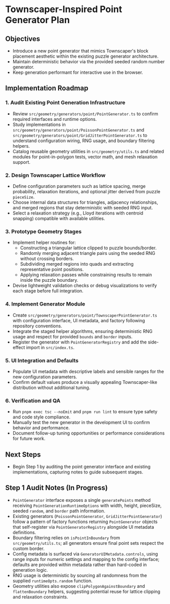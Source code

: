 # Townscaper-Inspired Point Generator Plan

## Objectives
- Introduce a new point generator that mimics Townscaper's block placement aesthetic within the existing puzzle generator architecture.
- Maintain deterministic behavior via the provided seeded random number generator.
- Keep generation performant for interactive use in the browser.

## Implementation Roadmap

### 1. Audit Existing Point Generation Infrastructure
- Review `src/geometry/generators/point/PointGenerator.ts` to confirm required interfaces and runtime options.
- Study implementations in `src/geometry/generators/point/PoissonPointGenerator.ts` and `src/geometry/generators/point/GridJitterPointGenerator.ts` to understand configuration wiring, RNG usage, and boundary filtering helpers.
- Catalog reusable geometry utilities in `src/geometry/utils.ts` and related modules for point-in-polygon tests, vector math, and mesh relaxation support.

### 2. Design Townscaper Lattice Workflow
- Define configuration parameters such as lattice spacing, merge probability, relaxation iterations, and optional jitter derived from puzzle `pieceSize`.
- Choose internal data structures for triangles, adjacency relationships, and merged regions that stay deterministic with seeded RNG input.
- Select a relaxation strategy (e.g., Lloyd iterations with centroid snapping) compatible with available utilities.

### 3. Prototype Geometry Stages
- Implement helper routines for:
  - Constructing a triangular lattice clipped to puzzle bounds/border.
  - Randomly merging adjacent triangle pairs using the seeded RNG without crossing borders.
  - Subdividing merged regions into quads and extracting representative point positions.
  - Applying relaxation passes while constraining results to remain inside the puzzle boundary.
- Devise lightweight validation checks or debug visualizations to verify each stage before full integration.

### 4. Implement Generator Module
- Create `src/geometry/generators/point/TownscaperPointGenerator.ts` with configuration interface, UI metadata, and factory following repository conventions.
- Integrate the staged helper algorithms, ensuring deterministic RNG usage and respect for provided `bounds` and `border` inputs.
- Register the generator with `PointGeneratorRegistry` and add the side-effect import in `src/index.ts`.

### 5. UI Integration and Defaults
- Populate UI metadata with descriptive labels and sensible ranges for the new configuration parameters.
- Confirm default values produce a visually appealing Townscaper-like distribution without additional tuning.

### 6. Verification and QA
- Run `pnpm exec tsc --noEmit` and `pnpm run lint` to ensure type safety and code style compliance.
- Manually test the new generator in the development UI to confirm behavior and performance.
- Document follow-up tuning opportunities or performance considerations for future work.

## Next Steps
- Begin Step 1 by auditing the point generator interface and existing implementations, capturing notes to guide subsequent stages.

## Step 1 Audit Notes (In Progress)
- `PointGenerator` interface exposes a single `generatePoints` method receiving `PointGenerationRuntimeOptions` with width, height, pieceSize, seeded `random`, and `border` path information.
- Existing generators (`PoissonPointGenerator`, `GridJitterPointGenerator`) follow a pattern of factory functions returning `PointGenerator` objects that self-register via `PointGeneratorRegistry` alongside UI metadata definitions.
- Boundary filtering relies on `isPointInBoundary` from `src/geometry/utils.ts`; all generators ensure final point sets respect the custom border.
- Config metadata is surfaced via `GeneratorUIMetadata.controls`, using range inputs for numeric settings and mapping to the config interface; defaults are provided within metadata rather than hard-coded in generation logic.
- RNG usage is deterministic by sourcing all randomness from the supplied `runtimeOpts.random` function.
- Geometry utilities also expose `clipPolygonAgainstBoundary` and `flattenBoundary` helpers, suggesting potential reuse for lattice clipping and relaxation constraints.
